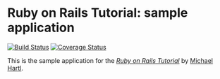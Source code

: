 # Ruby on Rails Tutorial: sample application

[![Build Status](https://travis-ci.org/cdamiano/sample_app.svg?branch=master)](https://travis-ci.org/cdamiano/sample_app) [![Coverage Status](https://coveralls.io/repos/cdamiano/sample_app/badge.png)](https://coveralls.io/r/cdamiano/sample_app)

This is the sample application for
the [*Ruby on Rails Tutorial*](http://railstutorial.org/)
by [Michael Hartl](http://michaelhartl.com/).
